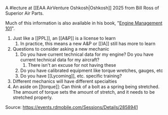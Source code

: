 A #lecture at [[EAA AirVenture Oshkosh|Oshkosh]] 2025 from Bill Ross of Superior Air Parts.

Much of this information is also available in his book, "[Engine Management 101](https://superiorairparts.com/resources-and-events/news-and-articles/engine-management-101/)".

1. Just like a [[PPL]], an [[A&P]] is a license to learn
	1. In practice, this means a new A&P or [[IA]] still has more to learn
2. Questions to consider asking a new mechanic
	1. Do you have current technical data for my engine? Do you have current technical data for my aircraft?
		1. There isn't an excuse for not having these
	2. Do you have calibrated equipment like torque wretches, gauges, etc
	3. Do you have [[Lycoming]], etc. specific training?
3. Different mechanics will have different specialties
4. An aside on [[torque]]: Can think of a bolt as a spring being stretched. The amount of torque sets the amount of stretch, and it needs to be stretched properly.

Source: https://events.rdmobile.com/Sessions/Details/2858941
